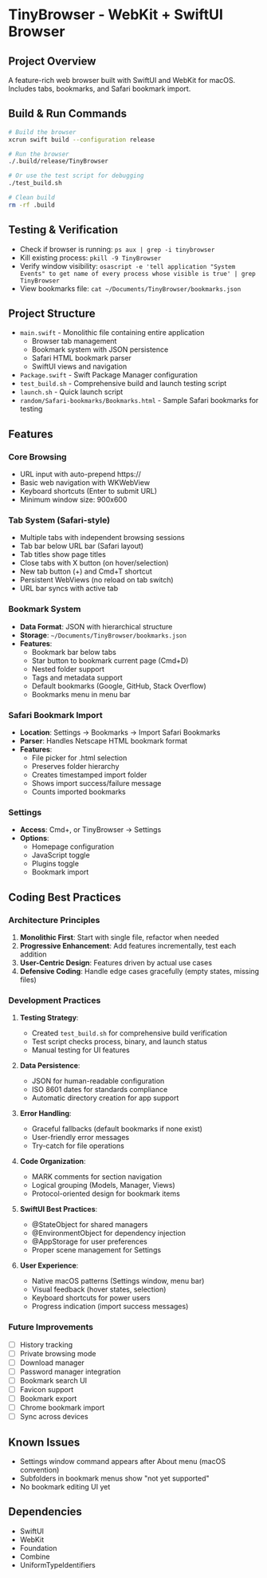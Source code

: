 # TinyBrowser - WebKit + SwiftUI Browser

## Project Overview
A feature-rich web browser built with SwiftUI and WebKit for macOS. Includes tabs, bookmarks, and Safari bookmark import.

## Build & Run Commands
```bash
# Build the browser
xcrun swift build --configuration release

# Run the browser
./.build/release/TinyBrowser

# Or use the test script for debugging
./test_build.sh

# Clean build
rm -rf .build
```

## Testing & Verification
- Check if browser is running: `ps aux | grep -i tinybrowser`
- Kill existing process: `pkill -9 TinyBrowser`
- Verify window visibility: `osascript -e 'tell application "System Events" to get name of every process whose visible is true' | grep TinyBrowser`
- View bookmarks file: `cat ~/Documents/TinyBrowser/bookmarks.json`

## Project Structure
- `main.swift` - Monolithic file containing entire application
  - Browser tab management
  - Bookmark system with JSON persistence
  - Safari HTML bookmark parser
  - SwiftUI views and navigation
- `Package.swift` - Swift Package Manager configuration
- `test_build.sh` - Comprehensive build and launch testing script
- `launch.sh` - Quick launch script
- `random/Safari-bookmarks/Bookmarks.html` - Sample Safari bookmarks for testing

## Features

### Core Browsing
- URL input with auto-prepend https://
- Basic web navigation with WKWebView
- Keyboard shortcuts (Enter to submit URL)
- Minimum window size: 900x600

### Tab System (Safari-style)
- Multiple tabs with independent browsing sessions
- Tab bar below URL bar (Safari layout)
- Tab titles show page titles
- Close tabs with X button (on hover/selection)
- New tab button (+) and Cmd+T shortcut
- Persistent WebViews (no reload on tab switch)
- URL bar syncs with active tab

### Bookmark System
- **Data Format**: JSON with hierarchical structure
- **Storage**: `~/Documents/TinyBrowser/bookmarks.json`
- **Features**:
  - Bookmark bar below tabs
  - Star button to bookmark current page (Cmd+D)
  - Nested folder support
  - Tags and metadata support
  - Default bookmarks (Google, GitHub, Stack Overflow)
  - Bookmarks menu in menu bar

### Safari Bookmark Import
- **Location**: Settings → Bookmarks → Import Safari Bookmarks
- **Parser**: Handles Netscape HTML bookmark format
- **Features**:
  - File picker for .html selection
  - Preserves folder hierarchy
  - Creates timestamped import folder
  - Shows import success/failure message
  - Counts imported bookmarks

### Settings
- **Access**: Cmd+, or TinyBrowser → Settings
- **Options**:
  - Homepage configuration
  - JavaScript toggle
  - Plugins toggle
  - Bookmark import

## Coding Best Practices

### Architecture Principles
1. **Monolithic First**: Start with single file, refactor when needed
2. **Progressive Enhancement**: Add features incrementally, test each addition
3. **User-Centric Design**: Features driven by actual use cases
4. **Defensive Coding**: Handle edge cases gracefully (empty states, missing files)

### Development Practices
1. **Testing Strategy**:
   - Created `test_build.sh` for comprehensive build verification
   - Test script checks process, binary, and launch status
   - Manual testing for UI features

2. **Data Persistence**:
   - JSON for human-readable configuration
   - ISO 8601 dates for standards compliance
   - Automatic directory creation for app support

3. **Error Handling**:
   - Graceful fallbacks (default bookmarks if none exist)
   - User-friendly error messages
   - Try-catch for file operations

4. **Code Organization**:
   - MARK comments for section navigation
   - Logical grouping (Models, Manager, Views)
   - Protocol-oriented design for bookmark items

5. **SwiftUI Best Practices**:
   - @StateObject for shared managers
   - @EnvironmentObject for dependency injection
   - @AppStorage for user preferences
   - Proper scene management for Settings

6. **User Experience**:
   - Native macOS patterns (Settings window, menu bar)
   - Visual feedback (hover states, selection)
   - Keyboard shortcuts for power users
   - Progress indication (import success messages)

### Future Improvements
- [ ] History tracking
- [ ] Private browsing mode
- [ ] Download manager
- [ ] Password manager integration
- [ ] Bookmark search UI
- [ ] Favicon support
- [ ] Bookmark export
- [ ] Chrome bookmark import
- [ ] Sync across devices

## Known Issues
- Settings window command appears after About menu (macOS convention)
- Subfolders in bookmark menus show "not yet supported"
- No bookmark editing UI yet

## Dependencies
- SwiftUI
- WebKit
- Foundation
- Combine
- UniformTypeIdentifiers